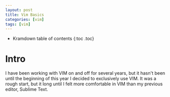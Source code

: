 ```yaml
---
layout: post
title: Vim Basics
categories: [vim]
tags: [vim]
---
```


* Kramdown table of contents
{:toc .toc}

# Intro

I have been working with VIM on and off for several years, but it hasn't been until the beginning of this year I decided to exclusively use VIM. It was a rough start, but it long until I felt more comfortable in VIM than my previous editor, Sublime Text.

